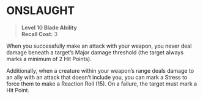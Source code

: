 # ONSLAUGHT

> **Level 10 Blade Ability**  
> **Recall Cost:** 3

When you successfully make an attack with your weapon, you never deal damage beneath a target’s Major damage threshold (the target always marks a minimum of 2 Hit Points).

Additionally, when a creature within your weapon’s range deals damage to an ally with an attack that doesn’t include you, you can mark a Stress to force them to make a Reaction Roll (15). On a failure, the target must mark a Hit Point.